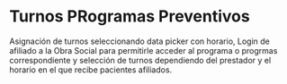 # Turnos PRogramas Preventivos

Asignación de turnos seleccionando data picker con horario,
Login de afiliado a la Obra Social para permitirle acceder al programa o progrmas correspondiente
y selección de turnos dependiendo del prestador y el horario en el que recibe pacientes afiliados.
